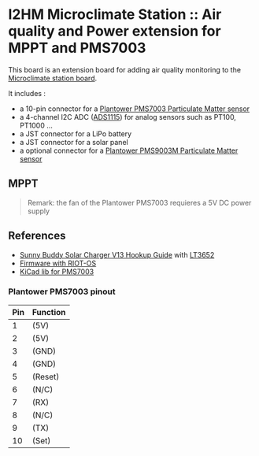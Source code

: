 # I2HM Microclimate Station :: Air quality and Power extension for MPPT and PMS7003

This board is an extension board for adding air quality monitoring to the [Microclimate station board](../rak3172_board/README.md).

It includes :
* a 10-pin connector for a [Plantower PMS7003 Particulate Matter sensor](https://www.plantower.com/en/products_33/76.html)
* a 4-channel I2C ADC ([ADS1115](https://www.ti.com/product/ADS1115)) for analog sensors such as PT100, PT1000 ...
* a JST connector for a LiPo battery
* a JST connector for a solar panel
* a optional connector for a [Plantower PMS9003M Particulate Matter sensor](https://www.plantower.com/en/products_33/99.html)

## MPPT

> Remark: the fan of the Plantower PMS7003 requieres a 5V DC power supply

## References

* [Sunny Buddy Solar Charger V13 Hookup Guide](https://learn.sparkfun.com/tutorials/sunny-buddy-solar-charger-v13-hookup-guide) with [LT3652](https://cdn.sparkfun.com/datasheets/Prototyping/LT3652.pdf)
* [Firmware with RIOT-OS](https://airqualitystation.github.io/#lora-e5-mini-with-bme280-and-pms7003)
* [KiCad lib for PMS7003](https://github.com/Tinkerforge/kicad-libraries/blob/master/PMS7003.kicad_mod)

### Plantower PMS7003 pinout
| Pin | Function |
| --- | -------- |
| 1 | (5V) |
| 2 | (5V) |
| 3 | (GND) |
| 4 | (GND) |
| 5 | (Reset) |
| 6 | (N/C) |
| 7 | (RX) |
| 8 | (N/C) |
| 9 | (TX) |
| 10 | (Set) |
